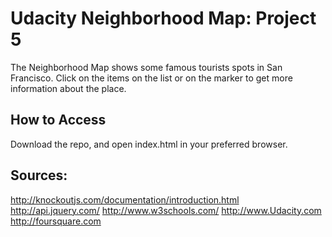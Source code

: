 # Udacity Neighborhood Map: Project 5
 
The Neighborhood Map shows some famous tourists spots in San Francisco. Click on the items on the list or on the marker to get more information about the place.

## How to Access

Download the repo, and open index.html in your preferred browser.

## Sources:
http://knockoutjs.com/documentation/introduction.html
http://api.jquery.com/
http://www.w3schools.com/
http://www.Udacity.com
http://foursquare.com
